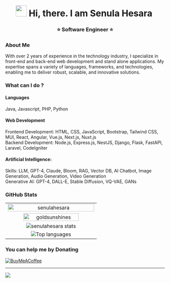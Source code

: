 <h1 align="center"><img src="https://media.giphy.com/media/hvRJCLFzcasrR4ia7z/giphy.gif" width="35">&nbsp;Hi, there. I am Senula Hesara&nbsp;</h1>

<h3 align="center"> <b>⭐ Software Engineer ⭐</b></h3>

### About Me

With over 2 years of experience in the technology industry, I specialize in front-end and back-end web development and stand alone applications. My expertise spans a variety of languages, frameworks, and technologies, enabling me to deliver robust, scalable, and innovative solutions.

### What can I do ?
#### Languages
Java, Javascript, PHP, Python
#### Web Development
Frontend Development: HTML, CSS, JavaScript, Bootstrap, Tailwind CSS, MUI, React, Angular, Vue.js, Next.js, Nuxt.js <br>
Backend Development: Node.js, Express.js, NestJS, Django, Flask, FastAPI, Laravel, CodeIgniter <br>
#### Artificial Intelligence:
Skills: LLM, GPT-4, Claude, Bloom, RAG, Vector DB, AI Chatbot, Image Generation, Audio Generation, Video Generation <br>
Generative AI: GPT-4, DALL-E, Stable Diffusion, VQ-VAE, GANs <br>
### GitHub Stats

<table align="center">
  <tr>
    <td align="center" width="60%">
        <a href="#-my-github-stats--"><img width="100%" src="https://github-profile-summary-cards.vercel.app/api/cards/profile-details?username=senulahesara&theme=transparent" alt="senulahesara" /></a>
    </td>
  </tr>
  <tr>
    <td align="center" width="55%">
        <a href="#-my-github-stats--"><img align="center" width="80%" src="https://github-readme-streak-stats.herokuapp.com?user=senulahesara&theme=transparent&border_radius=9.4&border=5745EB&stroke=3214EB&fire=EB5454" alt="goldsunshines" /></a>
    </td>
  </tr>
  <tr>
    <td align="center" width="55%">
      <img src="https://github-readme-stats.vercel.app/api?username=senulahesara&theme=transparent&hide_border=true&include_all_commits=true&count_private=true" alt="senulahesara stats"/><br/>
    </td>
  </tr>
  <tr>
    <td align="center" width="55%">
      <img src="https://github-readme-stats.vercel.app/api/top-langs/?username=senulahesara&theme=transparent&hide_border=true&include_all_commits=true&count_private=true&layout=compact" alt="Top languages"/><br/>
    </td>
  </tr>
</table>

### You can help me by Donating
  [![BuyMeACoffee](https://img.shields.io/badge/Buy%20Me%20a%20Coffee-ffdd00?style=for-the-badge&logo=buy-me-a-coffee&logoColor=black)](https://buymeacoffee.com/senulahesara) 

  ---
[![](https://visitcount.itsvg.in/api?id=senulahesara&icon=6&color=1)](https://visitcount.itsvg.in)

  

  
